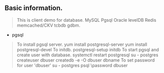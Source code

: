 ## Basic information.
>This is client demo for database. MySQL Pgsql Oracle levelDB Redis memcached/CKV tcbdb gdbm.


* pgsql
>To install pgsql server.
  yum install postgresql-server
  yum install postgresql-devel
To initdb.
  postgresql-setup initdb
To start pgsql and create user with database.
  systemctl restart postgresql
  su - postgres
  createuser dbuser
  createdb -e -O dbuser dbname
To set password for user 'dbuser'
  su - postgres
  psql
  \password dbuser

